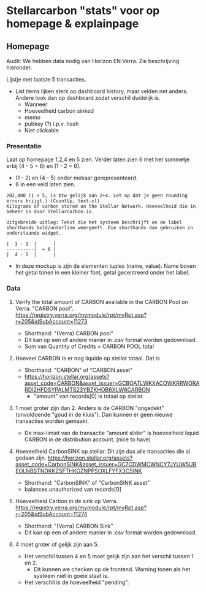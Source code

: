 # Stellarcarbon "stats" voor op homepage & explainpage

## Homepage

Audit: We hebben data nodig van Horizon EN Verra. Zie beschrijving hieronder.

Lijstje met laatste 5 transacties.

- List items lijken sterk op dashboard history, maar velden net anders. Andere look dan op dashboard zodat verschil duidelijk is.
  - Wanneer
  - Hoeveelheid carbon sinked
  - memo
  - pubkey (?) i.p.v. hash
  - Niet clickable

### Presentatie

Laat op homepage 1,2,4 en 5 zien. Verder laten zien 6 met het sommetje erbij (4 - 5 = 6) en (1 - 2 = 6).

- (1 - 2) en (4 - 5) onder mekaar gerepresenteerd.
- 6 in een veld laten zien.

```
202,000 (1 + 5, is btw gelijk aan 2+4. Let op dat je geen rounding errors krijgt.) (CountUp, text-xl)
Kilograms of carbon stored on the Stellar Network. Hoeveelheid die in beheer is door Stellarcarbon.io.

Uitgebreide uitleg: Tekst die het systeem beschrijft en de label shorthands bold/underline weergeeft. Die shorthands dan gebruiken in onderstaande widget.

|  1 - 2  |      |
----------|  = 6 |
|  4 - 5  |      |
```

- In deze mockup is zijn de elementen tuples (name, value). Name boven het getal tonen in een kleiner font, getal gecentreerd onder het label.

### Data

1. Verify the total amount of CARBON available in the CARBON Pool on Verra. "CARBON pool". https://registry.verra.org/mymodule/rpt/myRpt.asp?r=205&idSubAccount=11273

   - Shorthand: "(Verra) CARBON pool"
   - Dit kan op een of andere manier in .csv format worden gedownload.
   - Som van Quantity of Credits = CARBON POOL total

2. Hoeveel CARBON is er nog liquide op stellar totaal. Dat is

   - Shorthand: "CARBON" of "CARBON asset"
   - https://horizon.stellar.org/assets?asset_code=CARBON&asset_issuer=GCBOATLWKXACOWKRRWORARDI2HFDSYPALMTS23YBZKHOB6XLW6CARBON
     - "amount" van records[0] is totaal op stellar.

3. 1 moet groter zijn dan 2. Anders is de CARBON "ongedekt" (onvoldoende "goud in de kluis"). Dan kunnen er geen nieuwe transacties worden gemaakt.

   - De max-limiet van de transactie "amount slider" is hoeveelheid liquid CARBON in de distribution account. (nice to have)

4. Hoeveelheid CarbonSINK op stellar. Dit zijn dus alle transacties die al gedaan zijn. https://horizon.stellar.org/assets?asset_code=CarbonSINK&asset_issuer=GC7CDWMCWNCY7JYUW5UBEOLNBSTNDKKZSFTHKGZNPPSOXLFYFX3CSINK

   - Shorthand: "CarbonSINK" of "CarbonSINK asset"
   - balances.unauthorized van records[0]

5. Hoeveelheid Carbon in de sink op Verra. https://registry.verra.org/mymodule/rpt/myRpt.asp?r=205&idSubAccount=11274

   - Shorthand: "(Verra) CARBON Sink"
   - Dit kan op een of andere manier in .csv format worden gedownload.

6. 4 moet groter of gelijk zijn aan 5.
   - Het verschil tussen 4 en 5 moet gelijk zijn aan het verschil tussen 1 en 2.
     - Dit kunnen we checken op de frontend. Warning tonen als het systeem niet in goeie staat is.
   - Het verschil is de hoeveelheid "pending".
